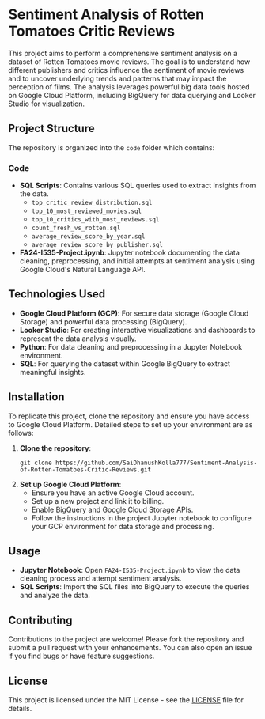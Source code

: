 # Sentiment Analysis of Rotten Tomatoes Critic Reviews

This project aims to perform a comprehensive sentiment analysis on a dataset of Rotten Tomatoes movie reviews. The goal is to understand how different publishers and critics influence the sentiment of movie reviews and to uncover underlying trends and patterns that may impact the perception of films. The analysis leverages powerful big data tools hosted on Google Cloud Platform, including BigQuery for data querying and Looker Studio for visualization.

## Project Structure

The repository is organized into the `code` folder which contains:

### Code
- **SQL Scripts**: Contains various SQL queries used to extract insights from the data.
  - `top_critic_review_distribution.sql`
  - `top_10_most_reviewed_movies.sql`
  - `top_10_critics_with_most_reviews.sql`
  - `count_fresh_vs_rotten.sql`
  - `average_review_score_by_year.sql`
  - `average_review_score_by_publisher.sql`
- **FA24-I535-Project.ipynb**: Jupyter notebook documenting the data cleaning, preprocessing, and initial attempts at sentiment analysis using Google Cloud's Natural Language API.

## Technologies Used

- **Google Cloud Platform (GCP)**: For secure data storage (Google Cloud Storage) and powerful data processing (BigQuery).
- **Looker Studio**: For creating interactive visualizations and dashboards to represent the data analysis visually.
- **Python**: For data cleaning and preprocessing in a Jupyter Notebook environment.
- **SQL**: For querying the dataset within Google BigQuery to extract meaningful insights.

## Installation

To replicate this project, clone the repository and ensure you have access to Google Cloud Platform. Detailed steps to set up your environment are as follows:

1. **Clone the repository**:
   ```
   git clone https://github.com/SaiDhanushKolla777/Sentiment-Analysis-of-Rotten-Tomatoes-Critic-Reviews.git
   ```
2. **Set up Google Cloud Platform**:
   - Ensure you have an active Google Cloud account.
   - Set up a new project and link it to billing.
   - Enable BigQuery and Google Cloud Storage APIs.
   - Follow the instructions in the project Jupyter notebook to configure your GCP environment for data storage and processing.

## Usage

- **Jupyter Notebook**: Open `FA24-I535-Project.ipynb` to view the data cleaning process and attempt sentiment analysis.
- **SQL Scripts**: Import the SQL files into BigQuery to execute the queries and analyze the data.

## Contributing

Contributions to the project are welcome! Please fork the repository and submit a pull request with your enhancements. You can also open an issue if you find bugs or have feature suggestions.

## License

This project is licensed under the MIT License - see the [LICENSE](LICENSE) file for details.

